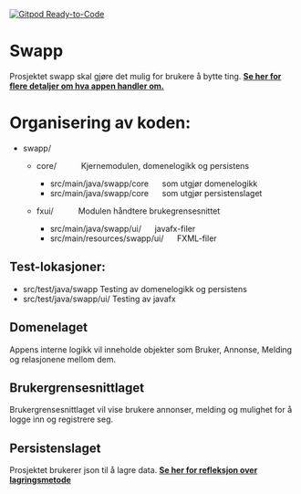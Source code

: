 [![Gitpod Ready-to-Code](https://img.shields.io/badge/Gitpod-Ready--to--Code-blue?logo=gitpod)](https://gitpod.idi.ntnu.no/#https://gitlab.stud.idi.ntnu.no/it1901/groups-2020/gr2069/gr2069)

# Swapp
Prosjektet swapp skal gjøre det mulig for brukere å bytte ting. 
**[Se her for flere detaljer om hva appen handler om.](swapp/OM_PROSJEKTET.md)**

# Organisering av koden:

- swapp/
    - core/              &nbsp;&nbsp;&nbsp;&nbsp;   &nbsp;&nbsp;&nbsp;&nbsp;              Kjernemodulen, domenelogikk og persistens
        - src/main/java/swapp/core  &nbsp;&nbsp;&nbsp;&nbsp;    som utgjør domenelogikk
        - src/main/java/swapp/core   &nbsp;&nbsp;&nbsp;&nbsp;   som utgjør persistenslaget
      
        
    - fxui/                         &nbsp;&nbsp;&nbsp;&nbsp;   &nbsp;&nbsp;&nbsp;&nbsp;   Modulen håndtere brukegrensesnittet
        - src/main/java/swapp/ui/    &nbsp;&nbsp;&nbsp;&nbsp;   javafx-filer
        - src/main/resources/swapp/ui/ &nbsp;&nbsp;&nbsp;&nbsp; FXML-filer


## Test-lokasjoner:
- src/test/java/swapp                   Testing av domenelogikk og persistens
- src/test/java/swapp/ui/               Testing av javafx

## Domenelaget
Appens interne logikk vil inneholde objekter som Bruker, Annonse, Melding og relasjonene mellom dem.

## Brukergrensesnittlaget
Brukergrensesnittlaget vil vise brukere annonser, melding og mulighet for å logge inn og registrere seg. 

## Persistenslaget
Prosjektet brukerer json til å lagre data. **[Se her for refleksjon over lagringsmetode](swapp/OM_PROSJEKTET.md)**